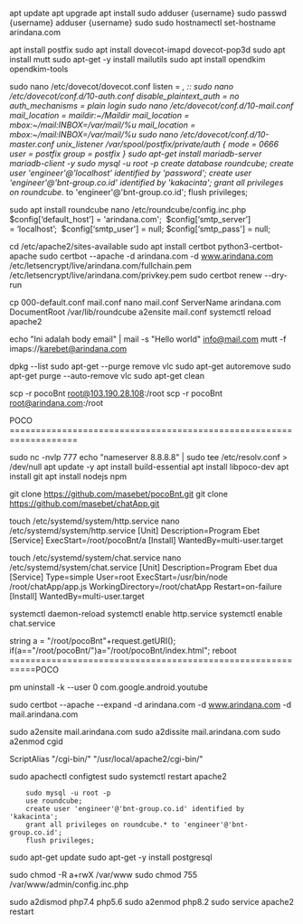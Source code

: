 apt update 
apt upgrade
apt install sudo
adduser {username}
sudo passwd {username}
adduser {username} sudo
sudo hostnamectl set-hostname arindana.com

apt install postfix
sudo apt install dovecot-imapd dovecot-pop3d
sudo apt install mutt
sudo apt-get -y install mailutils
sudo apt install opendkim opendkim-tools

sudo nano /etc/dovecot/dovecot.conf
	listen = *, ::
sudo nano /etc/dovecot/conf.d/10-auth.conf
	disable_plaintext_auth = no
	auth_mechanisms = plain login
sudo nano /etc/dovecot/conf.d/10-mail.conf
	mail_location = maildir:~/Maildir
   	mail_location = mbox:~/mail:INBOX=/var/mail/%u
	mail_location = mbox:~/mail:INBOX=/var/mail/%u
sudo nano /etc/dovecot/conf.d/10-master.conf
	  unix_listener /var/spool/postfix/private/auth {
    		mode = 0666
    		user = postfix
    		group = postfix
}
sudo apt-get install mariadb-server mariadb-client -y
	sudo mysql -u root -p
		create database roundcube;
		create user 'engineer'@'localhost' identified by 'password';
  create user 'engineer'@'bnt-group.co.id' identified by 'kakacinta';
		grant all privileges on roundcube.* to 'engineer'@'bnt-group.co.id';
		flush privileges;

sudo apt install roundcube
nano /etc/roundcube/config.inc.php
	$config[‘default_host’] = 'arindana.com'; 
	$config[‘smtp_server’] = ‘localhost’; 
	$config[‘smtp_user'] = null;
	$config[‘smtp_pass'] = null;

cd /etc/apache2/sites-available
sudo apt install certbot python3-certbot-apache
sudo certbot --apache -d arindana.com -d www.arindana.com
   /etc/letsencrypt/live/arindana.com/fullchain.pem
   /etc/letsencrypt/live/arindana.com/privkey.pem
sudo certbot renew --dry-run

cp 000-default.conf mail.conf
nano mail.conf
	ServerName arindana.com
	DocumentRoot /var/lib/roundcube
a2ensite mail.conf
systemctl reload apache2

echo "Ini adalah body email" | mail -s "Hello world" info@mail.com
mutt -f imaps://karebet@arindana.com

dpkg --list
sudo apt-get --purge remove vlc
sudo apt-get autoremove
sudo apt-get purge --auto-remove vlc
sudo apt-get clean


scp -r pocoBnt root@103.190.28.108:/root
scp -r pocoBnt root@arindana.com:/root


POCO ===================================================================

sudo nc -nvlp 777
echo "nameserver 8.8.8.8" | sudo tee /etc/resolv.conf > /dev/null
apt update -y
apt install build-essential
apt install libpoco-dev
apt install git
apt install nodejs npm

git clone https://github.com/masebet/pocoBnt.git
git clone https://github.com/masebet/chatApp.git

touch /etc/systemd/system/http.service
nano /etc/systemd/system/http.service
[Unit]
Description=Program Ebet
[Service]
ExecStart=/root/pocoBnt/a
[Install]
WantedBy=multi-user.target

touch /etc/systemd/system/chat.service
nano /etc/systemd/system/chat.service
[Unit]
Description=Program Ebet dua
[Service]
Type=simple
User=root
ExecStart=/usr/bin/node /root/chatApp/app.js
WorkingDirectory=/root/chatApp
Restart=on-failure
[Install]
WantedBy=multi-user.target

systemctl daemon-reload
systemctl enable http.service
systemctl enable chat.service

string a = "/root/pocoBnt"+request.getURI();
if(a=="/root/pocoBnt/")a="/root/pocoBnt/index.html";
reboot
===========================================================POCO

pm uninstall -k --user 0 com.google.android.youtube



sudo certbot --apache --expand -d arindana.com  -d www.arindana.com  -d mail.arindana.com 

sudo a2ensite mail.arindana.com
sudo a2dissite  mail.arindana.com
sudo a2enmod cgid

ScriptAlias "/cgi-bin/" "/usr/local/apache2/cgi-bin/"

sudo apachectl configtest
sudo systemctl restart apache2

		sudo mysql -u root -p
		use roundcube;
  		create user 'engineer'@'bnt-group.co.id' identified by 'kakacinta';
		grant all privileges on roundcube.* to 'engineer'@'bnt-group.co.id';
		flush privileges;

sudo apt-get update
sudo apt-get -y install postgresql

sudo chmod -R a+rwX /var/www
sudo chmod 755 /var/www/admin/config.inc.php 

sudo a2dismod php7.4 php5.6 
sudo a2enmod php8.2 
sudo service apache2 restart 
